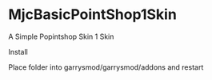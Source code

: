 # MjcBasicPointShop1Skin

A Simple Popintshop Skin 1 Skin

Install

Place folder into garrysmod/garrysmod/addons and restart

